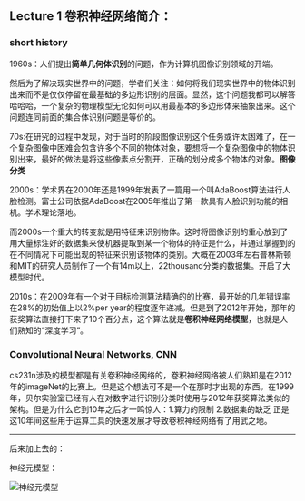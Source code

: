 ## Lecture 1 卷积神经网络简介：

### short history

1960s：人们提出**简单几何体识别**的问题，作为计算机图像识别领域的开端。

然后为了解决现实世界中的问题，学者们关注：如何将我们现实世界中的物体识别出来而不是仅仅停留在最基础的多边形识别的层面。显然，这个问题我都可以解答哈哈哈，一个复杂的物理模型无论如何可以用最基本的多边形体来抽象出来。这个问题连同前面的集合体识别问题是等价的。

70s:在研究的过程中发现，对于当时的阶段图像识别这个任务或许太困难了，在一个复杂图像中困难会包含许多个不同的物体对象，要想将一个复杂图像中的物体识别出来，最好的做法是将这些像素点分割开，正确的划分成多个物体的对象。**图像分类**

2000s：学术界在2000年还是1999年发表了一篇用一个叫AdaBoost算法进行人脸检测。富士公司依据AdaBoost在2005年推出了第一款具有人脸识别功能的相机。学术理论落地。

而2000s一个重大的转变就是用特征来识别物体。这时将图像识别的重心放到了用大量标注好的数据集来使机器提取到某一个物体的特征是什么，并通过掌握到的在不同情况下可能出现的特征来识别该物体的类别。大概在2003年左右普林斯顿和MIT的研究人员制作了一个有14m以上，22thousand分类的数据集。开启了大模型时代。

2010s：在2009年有一个对于目标检测算法精确的的比赛，最开始的几年错误率在28%的初始值上以2%per year的程度逐年递减。但是到了2012年开始，那年的获奖算法直接打下来了10个百分点，这个算法就是**卷积神经网络模型**，也就是人们熟知的“深度学习”。

### Convolutional Neural Networks, CNN

cs231n涉及的模型都是有关卷积神经网络的，卷积神经网络被人们熟知是在2012年的imageNet的比赛上。但是这个想法可不是一个在那时才出现的东西。在1999年，贝尔实验室已经有人在对数字进行识别分类时使用与2012年获奖算法类似的架构。但是为什么它到10年之后才一鸣惊人：1.算力的限制	2.数据集的缺乏	正是这10年间这些用于运算工具的快速发展才导致卷积神经网络有了用武之地。

------

后来加上去的：

神经元模型：

![神经元模型](E:\学习资料\课外小芝士\科研训练\cs231n笔记\图片\aHR0cHM6Ly9pbWFnZXMyMDE1LmNuYmxvZ3MuY29tL2Jsb2cvNjczNzkzLzIwMTUxMi82NzM3OTMtMjAxNTEyMTkxNTM4NTY4MDItMzA3NzMyNjIxLmpwZw.png)
